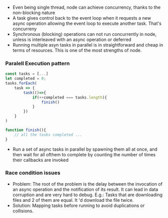 * Even being single thread, node can achieve concurrency, thanks to the non-blocking nature
* A task gives control back to the event loop when it requests a new async operation allowing the event loop to execute another task. That's concurreny
* Synchronous (blocking) operations can not run concurrently in node, unless is interleaved with an async operation or deferred 
* Running multiple asyn tasks in parallel is in straightforward and cheap in terms of resources.  This is one of the most strengths of node.


### Paralell Execution pattern

```js
const tasks = [...]
let completed = 0;
tasks.forEach(
    task => {
        task(()=>{
            if(++completed === tasks.length){
                finish()
            }
        })
    }
)

function finish(){
    // all the tasks completed ...
}
```

- Run a set of async tasks in parallel by spawning them all at once, and then wait for all ofthem to complete by counting the number of times their callbacks are invoked


### Race condition issues

* Problem: The root of the problem is the delay between the invocation of an async operation and the notification of its result. It can lead in data corruption and are very hard to debug. E.g.: Tasks that are downloading files and 2 of them are equal. It 'd download the file twice.
* Solution: Mapping tasks before running to avoid duplications or collisions.
